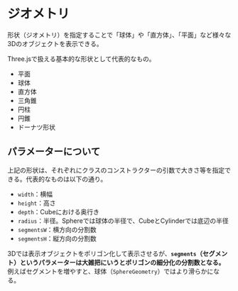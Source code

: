 # ジオメトリ

形状（ジオメトリ）を指定することで「球体」や「直方体」、「平面」など様々な3Dのオブジェクトを表示できる。

Three.jsで扱える基本的な形状として代表的なもの。

* 平面
* 球体
* 直方体
* 三角錐
* 円柱
* 円錐
* ドーナツ形状

## パラメーターについて

上記の形状は、それぞれにクラスのコンストラクターの引数で大きさ等を指定できる。代表的なものは以下の通り。

* `width`：横幅
* `height`：高さ
* `depth`：Cubeにおける奥行き
* `radius`：半径。Sphereでは球体の半径で、CubeとCylinderでは底辺の半径
* `segmentsW`：横方向の分割数
* `segmentsH`：縦方向の分割数

3Dでは表示オブジェクトをポリゴン化して表示させるが、**`segments`（セグメント）というパラメーターは大雑把にいうとポリゴンの細分化の分割数となる。**  
例えばセグメントを増やすと、球体（`SphereGeometry`）ではより滑らかになる。
